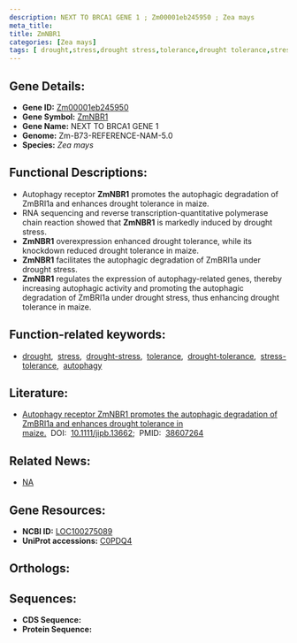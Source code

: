 ```yaml
---
description: NEXT TO BRCA1 GENE 1 ; Zm00001eb245950 ; Zea mays
meta_title:
title: ZmNBR1
categories: [Zea mays]
tags: [ drought,stress,drought stress,tolerance,drought tolerance,stress tolerance,autophagy ]
---
```


## Gene Details:
- **Gene ID:** [Zm00001eb245950]()
- **Gene Symbol:** <u>ZmNBR1</u>
- **Gene Name:** NEXT TO BRCA1 GENE 1
- **Genome:** Zm-B73-REFERENCE-NAM-5.0
- **Species:** *Zea mays*

## Functional Descriptions:
   - Autophagy receptor **ZmNBR1** promotes the autophagic degradation of ZmBRI1a and enhances drought tolerance in maize.
   - RNA sequencing and reverse transcription-quantitative polymerase chain reaction showed that **ZmNBR1** is markedly induced by drought stress.
   - **ZmNBR1** overexpression enhanced drought tolerance, while its knockdown reduced drought tolerance in maize.
   - **ZmNBR1** facilitates the autophagic degradation of ZmBRI1a under drought stress.
   - **ZmNBR1** regulates the expression of autophagy-related genes, thereby increasing autophagic activity and promoting the autophagic degradation of ZmBRI1a under drought stress, thus enhancing drought tolerance in maize.

## Function-related keywords:
   - [drought](/tags/drought/),&nbsp;&nbsp;[stress](/tags/stress/),&nbsp;&nbsp;[drought-stress](/tags/drought-stress/),&nbsp;&nbsp;[tolerance](/tags/tolerance/),&nbsp;&nbsp;[drought-tolerance](/tags/drought-tolerance/),&nbsp;&nbsp;[stress-tolerance](/tags/stress-tolerance/),&nbsp;&nbsp;[autophagy](/tags/autophagy/)

## Literature:
   - [Autophagy receptor ZmNBR1 promotes the autophagic degradation of ZmBRI1a and enhances drought tolerance in maize.](https://www.doi.org/10.1111/jipb.13662)&nbsp;&nbsp;DOI:&nbsp;&nbsp;[10.1111/jipb.13662](https://www.doi.org/10.1111/jipb.13662);&nbsp;&nbsp;PMID:&nbsp;&nbsp;[38607264](https://pubmed.ncbi.nlm.nih.gov/38607264/)

## Related News:
   - [NA](https://mp.weixin.qq.com/s?__biz=Mzg3MDEwNDEyMg==&mid=2247566562&idx=5&sn=403a943c4f685f36afc3937fb073eb48&chksm=cf585f3a58ec64a1256cb5fe269679cc445bfe2fcb660564a20c436e1496997a2b9c9d4c8a67&scene=27#wechat_redirect)

## Gene Resources:
- **NCBI ID:**  [LOC100275089](https://www.ncbi.nlm.nih.gov/search/all/?term=LOC100275089)
- **UniProt accessions:**  [C0PDQ4](https://www.uniprot.org/uniprotkb/C0PDQ4/entry)

## Orthologs:

## Sequences:
- **CDS Sequence:**
- **Protein Sequence:**

